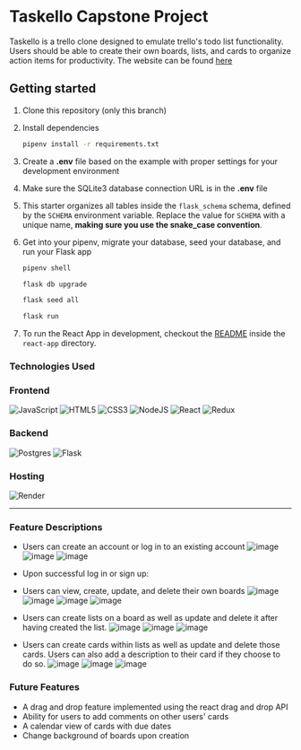 # Taskello Capstone Project

Taskello is a trello clone designed to emulate trello's todo list functionality. Users should be able to create their own boards, lists, and cards to organize action items for productivity. The website can be found [here](https://taskello.onrender.com/)

## Getting started
1. Clone this repository (only this branch)

2. Install dependencies

      ```bash
      pipenv install -r requirements.txt
      ```

3. Create a **.env** file based on the example with proper settings for your
   development environment

4. Make sure the SQLite3 database connection URL is in the **.env** file

5. This starter organizes all tables inside the `flask_schema` schema, defined
   by the `SCHEMA` environment variable.  Replace the value for
   `SCHEMA` with a unique name, **making sure you use the snake_case
   convention**.

6. Get into your pipenv, migrate your database, seed your database, and run your Flask app

   ```bash
   pipenv shell
   ```

   ```bash
   flask db upgrade
   ```

   ```bash
   flask seed all
   ```

   ```bash
   flask run
   ```

7. To run the React App in development, checkout the [README](./react-app/README.md) inside the `react-app` directory.


### Technologies Used
### Frontend
![JavaScript](https://img.shields.io/badge/javascript-%23323330.svg?style=for-the-badge&logo=javascript&logoColor=%23F7DF1E)
![HTML5](https://img.shields.io/badge/html5-%23E34F26.svg?style=for-the-badge&logo=html5&logoColor=white)
![CSS3](https://img.shields.io/badge/css3-%231572B6.svg?style=for-the-badge&logo=css3&logoColor=white)
![NodeJS](https://img.shields.io/badge/node.js-6DA55F?style=for-the-badge&logo=node.js&logoColor=white)
![React](https://img.shields.io/badge/react-%2320232a.svg?style=for-the-badge&logo=react&logoColor=%2361DAFB)
![Redux](https://img.shields.io/badge/redux-%23593d88.svg?style=for-the-badge&logo=redux&logoColor=white)

### Backend
![Postgres](https://img.shields.io/badge/postgres-%23316192.svg?style=for-the-badge&logo=postgresql&logoColor=white)
![Flask](https://img.shields.io/badge/flask-%23000.svg?style=for-the-badge&logo=flask&logoColor=white)

### Hosting

![Render](https://img.shields.io/badge/Render-%46E3B7.svg?style=for-the-badge&logo=render&logoColor=white)

***

### Feature Descriptions
* Users can create an account or log in to an existing account
![image](https://user-images.githubusercontent.com/95837496/205355317-d262b291-4ba2-42f6-9b1d-70d0b24ae76e.png)
![image](https://user-images.githubusercontent.com/95837496/205355412-d7b0236d-efb2-4e82-9d08-ec185abd7c6b.png)
![image](https://user-images.githubusercontent.com/95837496/205355481-ebb805e9-2f3c-4d18-bde1-6ccacba39afa.png)


* Upon successful log in or sign up:
* Users can view, create, update, and delete their own boards
![image](https://user-images.githubusercontent.com/95837496/205364503-a2f3459a-1af9-4459-ad76-6db01a305f74.png)
![image](https://user-images.githubusercontent.com/95837496/205364594-163ff198-4df8-47fe-808b-198ce5401217.png)
![image](https://user-images.githubusercontent.com/95837496/205364690-31408118-c0ef-4979-8764-5482f7c06c86.png)
![image](https://user-images.githubusercontent.com/95837496/205364728-c1085d48-bc9a-462d-b6df-a94b3098218a.png)


* Users can create lists on a board as well as update and delete it after having created the list.
![image](https://user-images.githubusercontent.com/95837496/205364981-099acc34-51f2-4c67-8daa-c320949d39e6.png)
![image](https://user-images.githubusercontent.com/95837496/205365028-d6746e3f-8b2b-4b66-a605-b1b1695c570d.png)
![image](https://user-images.githubusercontent.com/95837496/205365621-e4a9ee56-88ce-437a-ab65-d6511f313df4.png)


* Users can create cards within lists as well as update and delete those cards. Users can also add a description to their card if they choose to do so.
![image](https://user-images.githubusercontent.com/95837496/205365174-a0a8ef08-d27a-4474-a238-47465f94af9b.png)
![image](https://user-images.githubusercontent.com/95837496/205365220-02df56b1-990a-4e5c-960b-720b372fccc9.png)
![image](https://user-images.githubusercontent.com/95837496/205365262-f4ebfc30-107d-4ec7-bdff-d8b9c192f358.png)

### Future Features
* A drag and drop feature implemented using the react drag and drop API
* Ability for users to add comments on other users' cards
* A calendar view of cards with due dates
* Change background of boards upon creation

